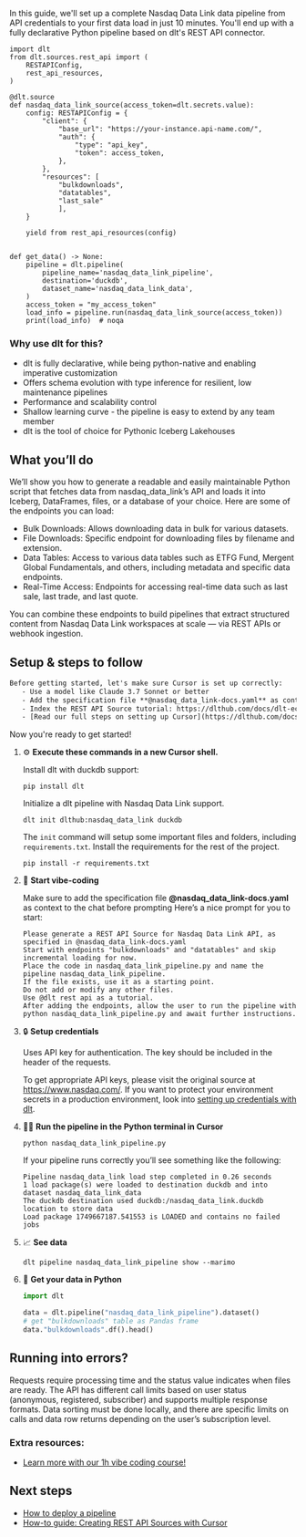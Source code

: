 In this guide, we'll set up a complete Nasdaq Data Link data pipeline from API credentials to your first data load in just 10 minutes. You'll end up with a fully declarative Python pipeline based on dlt's REST API connector.

```python-outcome
import dlt
from dlt.sources.rest_api import (
    RESTAPIConfig,
    rest_api_resources,
)

@dlt.source
def nasdaq_data_link_source(access_token=dlt.secrets.value):
    config: RESTAPIConfig = {
        "client": {
            "base_url": "https://your-instance.api-name.com/",
            "auth": {
                "type": "api_key",
                "token": access_token,
            },
        },
        "resources": [
            "bulkdownloads",
            "datatables",
            "last_sale"
            ],
    }

    yield from rest_api_resources(config)


def get_data() -> None:
    pipeline = dlt.pipeline(
        pipeline_name='nasdaq_data_link_pipeline',
        destination='duckdb',
        dataset_name='nasdaq_data_link_data', 
    )
    access_token = "my_access_token"
    load_info = pipeline.run(nasdaq_data_link_source(access_token))
    print(load_info)  # noqa
```

### Why use dlt for this?

- dlt is fully declarative, while being python-native and enabling imperative customization
- Offers schema evolution with type inference for resilient, low maintenance pipelines
- Performance and scalability control
- Shallow learning curve - the pipeline is easy to extend by any team member
- dlt is the tool of choice for Pythonic Iceberg Lakehouses

## What you’ll do

We’ll show you how to generate a readable and easily maintainable Python script that fetches data from nasdaq_data_link’s API and loads it into Iceberg, DataFrames, files, or a database of your choice. Here are some of the endpoints you can load:

- Bulk Downloads: Allows downloading data in bulk for various datasets.
- File Downloads: Specific endpoint for downloading files by filename and extension.
- Data Tables: Access to various data tables such as ETFG Fund, Mergent Global Fundamentals, and others, including metadata and specific data endpoints.
- Real-Time Access: Endpoints for accessing real-time data such as last sale, last trade, and last quote.

You can combine these endpoints to build pipelines that extract structured content from Nasdaq Data Link workspaces at scale — via REST APIs or webhook ingestion.

## Setup & steps to follow

```default
Before getting started, let's make sure Cursor is set up correctly:
   - Use a model like Claude 3.7 Sonnet or better
   - Add the specification file **@nasdaq_data_link-docs.yaml** as context
   - Index the REST API Source tutorial: https://dlthub.com/docs/dlt-ecosystem/verified-sources/rest_api/ and add it to context as **@dlt rest api**
   - [Read our full steps on setting up Cursor](https://dlthub.com/docs/dlt-ecosystem/llm-tooling/cursor-restapi#23-configuring-cursor-with-documentation)
```

Now you're ready to get started! 

1. ⚙️ **Execute these commands in a new Cursor shell.**
    
    Install dlt with duckdb support:
    ```shell
    pip install dlt
    ```

    Initialize a dlt pipeline with Nasdaq Data Link support.
    ```shell
    dlt init dlthub:nasdaq_data_link duckdb
    ```

    The `init` command will setup some important files and folders, including `requirements.txt`. Install the requirements for the rest of the project.
    ```shell
    pip install -r requirements.txt
    ```
    
2. 🤠 **Start vibe-coding**
    
    Make sure to add the specification file **@nasdaq_data_link-docs.yaml** as context to the chat before prompting
    Here’s a nice prompt for you to start: 
    
    ```prompt
    Please generate a REST API Source for Nasdaq Data Link API, as specified in @nasdaq_data_link-docs.yaml 
    Start with endpoints "bulkdownloads" and "datatables" and skip incremental loading for now. 
    Place the code in nasdaq_data_link_pipeline.py and name the pipeline nasdaq_data_link_pipeline. 
    If the file exists, use it as a starting point. 
    Do not add or modify any other files. 
    Use @dlt rest api as a tutorial. 
    After adding the endpoints, allow the user to run the pipeline with python nasdaq_data_link_pipeline.py and await further instructions.
    ```

    
3. 🔒 **Setup credentials** 
    
    Uses API key for authentication. The key should be included in the header of the requests.
    
    To get appropriate API keys, please visit the original source at https://www.nasdaq.com/.
    If you want to protect your environment secrets in a production environment, look into [setting up credentials with dlt](https://dlthub.com/docs/walkthroughs/add_credentials).
    
4. 🏃‍♀️ **Run the pipeline in the Python terminal in Cursor**
    
    ```shell
    python nasdaq_data_link_pipeline.py
    ```
    
    If your pipeline runs correctly you’ll see something like the following:
    
    ```shell
    Pipeline nasdaq_data_link load step completed in 0.26 seconds
    1 load package(s) were loaded to destination duckdb and into dataset nasdaq_data_link_data
    The duckdb destination used duckdb:/nasdaq_data_link.duckdb location to store data
    Load package 1749667187.541553 is LOADED and contains no failed jobs
    ```
    
5. 📈 **See data**
    
    ```shell
    dlt pipeline nasdaq_data_link_pipeline show --marimo
    ```
    
6. 🐍 **Get your data in Python**
    
    ```python
    import dlt

   data = dlt.pipeline("nasdaq_data_link_pipeline").dataset()
   # get "bulkdownloads" table as Pandas frame
   data."bulkdownloads".df().head()
    ```

## Running into errors?

Requests require processing time and the status value indicates when files are ready. The API has different call limits based on user status (anonymous, registered, subscriber) and supports multiple response formats. Data sorting must be done locally, and there are specific limits on calls and data row returns depending on the user’s subscription level.

### Extra resources:

- [Learn more with our 1h vibe coding course!](https://www.youtube.com/watch?v=GGid70rnJuM)

## Next steps

- [How to deploy a pipeline](https://dlthub.com/docs/walkthroughs/deploy-a-pipeline)
- [How-to guide: Creating REST API Sources with Cursor](https://dlthub.com/docs/dlt-ecosystem/llm-tooling/cursor-restapi)